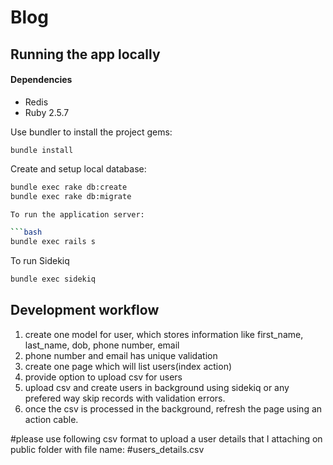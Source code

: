 # Blog

## Running the app locally
#### Dependencies
* Redis
* Ruby 2.5.7

Use bundler to install the project gems:

```
bundle install
```

Create and setup local database:  

```bash
bundle exec rake db:create
bundle exec rake db:migrate

To run the application server:  

```bash
bundle exec rails s
```
To run Sidekiq
```bash
bundle exec sidekiq
```

## Development workflow
1)  create one model for user, which stores information like first_name, last_name, dob, phone number, email
2)  phone number and email has unique validation
3)  create one page which will list users(index action)
4)  provide option to upload csv for users
5)  upload csv and create users in background using sidekiq or any prefered way skip records with validation errors.
6)  once the csv is processed in the background, refresh the page using an action cable.


#please use following csv format to upload a user details that I attaching on public folder with file name: #users_details.csv
